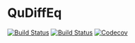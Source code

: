 # QuDiffEq

[![Build Status](https://travis-ci.com/dgan181/QuDiffEq.jl.svg?branch=master)](https://travis-ci.com/dgan181/QuDiffEq.jl)
[![Build Status](https://ci.appveyor.com/api/projects/status/github/dgan181/QuDiffEq.jl?svg=true)](https://ci.appveyor.com/project/dgan181/QuDiffEq-jl)
[![Codecov](https://codecov.io/gh/dgan181/QuDiffEq.jl/branch/master/graph/badge.svg)](https://codecov.io/gh/dgan181/QuDiffEq.jl)
